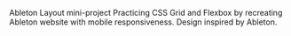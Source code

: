 Ableton Layout
mini-project
Practicing CSS Grid and Flexbox by recreating Ableton website with mobile responsiveness. Design inspired by Ableton.
